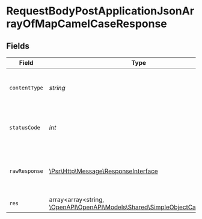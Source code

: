 # RequestBodyPostApplicationJsonArrayOfMapCamelCaseResponse


## Fields

| Field                                                                                                                      | Type                                                                                                                       | Required                                                                                                                   | Description                                                                                                                |
| -------------------------------------------------------------------------------------------------------------------------- | -------------------------------------------------------------------------------------------------------------------------- | -------------------------------------------------------------------------------------------------------------------------- | -------------------------------------------------------------------------------------------------------------------------- |
| `contentType`                                                                                                              | *string*                                                                                                                   | :heavy_check_mark:                                                                                                         | HTTP response content type for this operation                                                                              |
| `statusCode`                                                                                                               | *int*                                                                                                                      | :heavy_check_mark:                                                                                                         | HTTP response status code for this operation                                                                               |
| `rawResponse`                                                                                                              | [\Psr\Http\Message\ResponseInterface](https://www.php-fig.org/psr/psr-7/#33-psrhttpmessageresponseinterface)               | :heavy_minus_sign:                                                                                                         | Raw HTTP response; suitable for custom response parsing                                                                    |
| `res`                                                                                                                      | array<array<string, [\OpenAPI\OpenAPI\Models\Shared\SimpleObjectCamelCase](../../models/shared/SimpleObjectCamelCase.md)>> | :heavy_minus_sign:                                                                                                         | OK                                                                                                                         |
